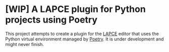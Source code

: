 # [WIP] A LAPCE plugin for Python projects using Poetry

This project attempts to create a plugin for the [LAPCE](https://lapce.dev/) editor
that uses the Python virtual environment managed by [Poetry](https://python-poetry.org/).
It is under development and might never finish.

